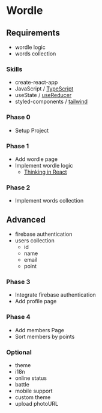# Wordle

## Requirements
- wordle logic
- words collection

### Skills
- create-react-app
- JavaScript / [TypeScript](https://react-typescript-cheatsheet.netlify.app/)
- useState / [useReducer](https://beta.reactjs.org/reference/react/useReducer)
- styled-components / [tailwind](https://tailwindcss.com/docs/guides/vite)

### Phase 0
- Setup Project

### Phase 1
- Add wordle page
- Implement wordle logic
    - [Thinking in React](https://beta.reactjs.org/learn/thinking-in-react#step-1-break-the-ui-into-a-component-hierarchy-step-1-break-the-ui-into-a-component-hierarchy)

### Phase 2
- Implement words collection

## Advanced
- firebase authentication
- users collection
    - id
    - name
    - email
    - point

### Phase 3
- Integrate firebase authentication
- Add profile page

### Phase 4
- Add members Page
- Sort members by points

### Optional
- theme
- i18n
- online status
- battle
- mobile support
- custom theme
- upload photoURL
